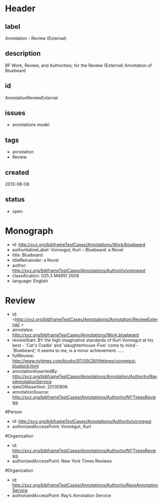 # Header

## label

Annotation -  Review (External) 

## description

BF Work, Review, and Authorities; for the Review (External) Annotation of Bluebeard

## id

AnnotationReviewExternal

## issues

* annotations model


## tags

* annotation
* Review

## created

2013-08-06

## status

* open

# Monograph 

* id: <http://xyz.org/bibframeTestCases/Annotations/Work/bluebeard>
* authoritativeLabel: Vonnegut, Kurt – Bluebeard: a Novel
* title: Bluebeard
* titleRemainder: a Novel
* author: <http://xyz.org/bibframeTestCases/Annotations/Authority/vonnegut>
* classification: 025.3 M465f 2008
* language: English

# Review

* id: <http://xyz.org/bibframeTestCases/Annotations/Annotation/ReviewExternal/ >
* annotates: http://xyz.org/bibframeTestCases/Annotations/Work.bluebeard
* reviewStart:   BY the high imaginative standards of Kurt Vonnegut at his best - 'Cat's Cradle' and 'slaughterhouse-Five' come to mind - 'Bluebeard,' it seems to me, is a minor achievement. .....
* fullReview: http://www.nytimes.com/books/97/09/28/lifetimes/vonnegut-bluebird.html
* annotationAssertedBy:  <http://xyz.org/bibframeTestCases/Annotations/Annotation/Authority/RaysAnnotationService>
* dateOfAssertion: 20130806
* annotationSource:   <http://xyz.org/bibframeTestCases/Annotations/Authority/NYTimesReviews>



#Person
* id: <http://xyz.org/bibframeTestCases/Annotations/Authority/vonnegut>
* authorizedAccessPoint: Vonnegut, Kurt

#Organization
* id: <http://xyz.org/bibframeTestCases/Annotations/Authority/NYTimesReviews>
* authorizedAccessPoint: New York Times Reviews

#Organization
* id: <http://xyz.org/bibframeTestCases/Annotations/Authority/RaysAnnotationService>
* authorizedAccessPoint: Ray’s Annotation Service

